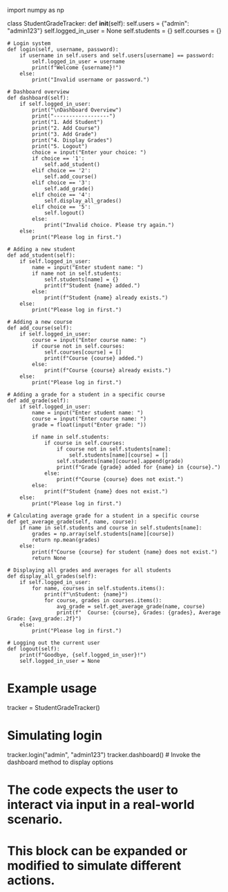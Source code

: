 import numpy as np

class StudentGradeTracker:
    def __init__(self):
        self.users = {"admin": "admin123"}
        self.logged_in_user = None
        self.students = {}
        self.courses = {}

    # Login system
    def login(self, username, password):
        if username in self.users and self.users[username] == password:
            self.logged_in_user = username
            print(f"Welcome {username}!")
        else:
            print("Invalid username or password.")

    # Dashboard overview
    def dashboard(self):
        if self.logged_in_user:
            print("\nDashboard Overview")
            print("------------------")
            print("1. Add Student")
            print("2. Add Course")
            print("3. Add Grade")
            print("4. Display Grades")
            print("5. Logout")
            choice = input("Enter your choice: ")
            if choice == '1':
                self.add_student()
            elif choice == '2':
                self.add_course()
            elif choice == '3':
                self.add_grade()
            elif choice == '4':
                self.display_all_grades()
            elif choice == '5':
                self.logout()
            else:
                print("Invalid choice. Please try again.")
        else:
            print("Please log in first.")

    # Adding a new student
    def add_student(self):
        if self.logged_in_user:
            name = input("Enter student name: ")
            if name not in self.students:
                self.students[name] = {}
                print(f"Student {name} added.")
            else:
                print(f"Student {name} already exists.")
        else:
            print("Please log in first.")

    # Adding a new course
    def add_course(self):
        if self.logged_in_user:
            course = input("Enter course name: ")
            if course not in self.courses:
                self.courses[course] = []
                print(f"Course {course} added.")
            else:
                print(f"Course {course} already exists.")
        else:
            print("Please log in first.")

    # Adding a grade for a student in a specific course
    def add_grade(self):
        if self.logged_in_user:
            name = input("Enter student name: ")
            course = input("Enter course name: ")
            grade = float(input("Enter grade: "))

            if name in self.students:
                if course in self.courses:
                    if course not in self.students[name]:
                        self.students[name][course] = []
                    self.students[name][course].append(grade)
                    print(f"Grade {grade} added for {name} in {course}.")
                else:
                    print(f"Course {course} does not exist.")
            else:
                print(f"Student {name} does not exist.")
        else:
            print("Please log in first.")

    # Calculating average grade for a student in a specific course
    def get_average_grade(self, name, course):
        if name in self.students and course in self.students[name]:
            grades = np.array(self.students[name][course])
            return np.mean(grades)
        else:
            print(f"Course {course} for student {name} does not exist.")
            return None

    # Displaying all grades and averages for all students
    def display_all_grades(self):
        if self.logged_in_user:
            for name, courses in self.students.items():
                print(f"\nStudent: {name}")
                for course, grades in courses.items():
                    avg_grade = self.get_average_grade(name, course)
                    print(f"  Course: {course}, Grades: {grades}, Average Grade: {avg_grade:.2f}")
        else:
            print("Please log in first.")

    # Logging out the current user
    def logout(self):
        print(f"Goodbye, {self.logged_in_user}!")
        self.logged_in_user = None

# Example usage
tracker = StudentGradeTracker()

# Simulating login
tracker.login("admin", "admin123")
tracker.dashboard()  # Invoke the dashboard method to display options

# The code expects the user to interact via input in a real-world scenario.
# This block can be expanded or modified to simulate different actions.
